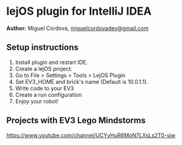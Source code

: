 # lejOS plugin for IntelliJ IDEA

**Author:** Miguel Cordova, miguelcordovadev@gmail.com

## Setup instructions

1. Install plugin and restart IDE.
2. Create a lejOS project.
3. Go to File > Settings > Tools > LejOS Plugin
4. Set EV3_HOME and brick's name (Default is 10.0.1.1).
5. Write code to your EV3
6. Create a run configuration
7. Enjoy your robot!

## Projects with EV3 Lego Mindstorms

 https://www.youtube.com/channel/UCYvHuR6MoN7LXsLs2T0-siw
